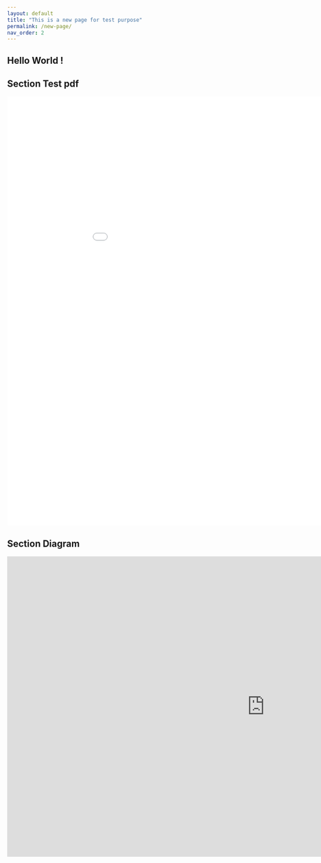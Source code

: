 ```yaml
---
layout: default
title: "This is a new page for test purpose"
permalink: /new-page/
nav_order: 2
---
```


## Hello World !

## Section Test pdf

<embed src="./blob/38efd2f07bab31ddc7016e4f5e0e0784104c874b/BMK_Landing_pages.pdf" width="1000" height="1000" type="application/pdf" />



## Section Diagram

<iframe src="https://groupee-my.sharepoint.com/personal/loic_rosset_groupe-e_ch/_layouts/15/Doc.aspx?sourcedoc={dcffcc9f-2e1d-4746-b579-9e507ba0431b}&amp;action=embedview" width="1200px" height="700px" frameborder="0">Ceci est un document <a target="_blank" href="https://office.com">Microsoft Office</a> incorporé, avec <a target="_blank" href="https://office.com/webapps">Office</a>.</iframe>
